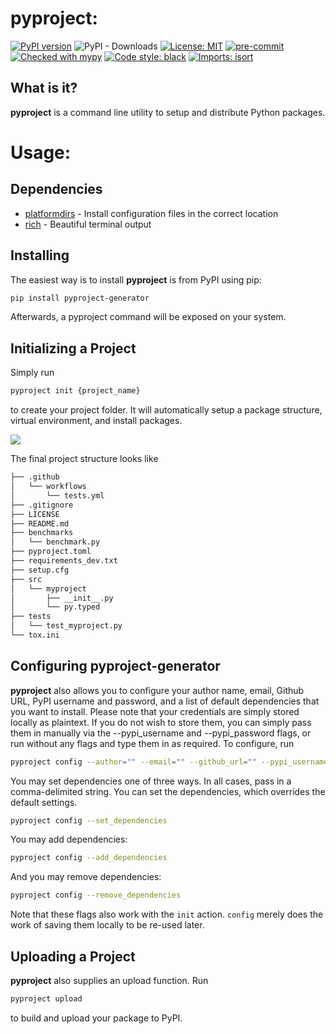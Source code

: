 # pyproject:
[![PyPI version](https://badge.fury.io/py/pyproject-generator.svg)](https://badge.fury.io/py/pyproject-generator)
![PyPI - Downloads](https://img.shields.io/pypi/dm/pyproject)
[![License: MIT](https://img.shields.io/badge/License-MIT-yellow.svg)](https://opensource.org/licenses/MIT)
[![pre-commit](https://img.shields.io/badge/pre--commit-enabled-brightgreen?logo=pre-commit&logoColor=white)](https://github.com/pre-commit/pre-commit)
[![Checked with mypy](http://www.mypy-lang.org/static/mypy_badge.svg)](http://mypy-lang.org/)
[![Code style: black](https://img.shields.io/badge/code%20style-black-000000.svg)](https://github.com/psf/black)
[![Imports: isort](https://img.shields.io/badge/%20imports-isort-%231674b1?style=flat&labelColor=ef8336)](https://pycqa.github.io/isort/)


## What is it?

**pyproject** is a command line utility to setup and distribute Python packages.

# Usage:

## Dependencies

- [platformdirs](https://pypi.org/project/platformdirs/) - Install configuration files in the correct location
- [rich](https://pypi.org/project/rich/) - Beautiful terminal output

## Installing

The easiest way is to install **pyproject** is from PyPI using pip:

```sh
pip install pyproject-generator
```

Afterwards, a pyproject command will be exposed on your system.

## Initializing a Project

Simply run
```sh
pyproject init {project_name}
```

to create your project folder. It will automatically setup a package structure, virtual
environment, and install packages.

![](demo.gif)

The final project structure looks like

```sh
├── .github
│   └── workflows
│       └── tests.yml
├── .gitignore
├── LICENSE
├── README.md
├── benchmarks
│   └── benchmark.py
├── pyproject.toml
├── requirements_dev.txt
├── setup.cfg
├── src
│   └── myproject
│       ├── __init__.py
│       └── py.typed
├── tests
│   └── test_myproject.py
└── tox.ini
```

## Configuring pyproject-generator

**pyproject** also allows you to configure your author name, email, Github URL,
PyPI username and password, and a list of default dependencies that you want to install.
Please note that your credentials are simply stored locally as plaintext.
If you do not wish to store them, you can simply pass them in manually
via the --pypi_username and --pypi_password flags, or run without any flags and type
them in as required. To configure, run

```sh
pyproject config --author="" --email="" --github_url="" --pypi_username="" --pypi_password=""
```

You may set dependencies one of three ways. In all cases, pass in a comma-delimited string.
You can set the dependencies, which overrides the default settings.

```sh
pyproject config --set_dependencies
```

You may add dependencies:

```sh
pyproject config --add_dependencies
```

And you may remove dependencies:

```sh
pyproject config --remove_dependencies
```

Note that these flags also work with the `init` action. `config` merely does the work
of saving them locally to be re-used later.

## Uploading a Project

**pyproject** also supplies an upload function. Run

```sh
pyproject upload
```

to build and upload your package to PyPI.
